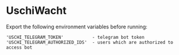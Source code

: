# UschiWacht
Export the following environment variables before running:
```
'USCHI_TELEGRAM_TOKEN'           - telegram bot token
'USCHI_TELEGRAM_AUTHORIZED_IDS'  - users which are authorized to access bot 
```


